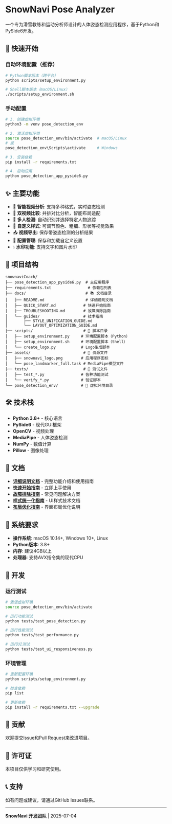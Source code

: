# SnowNavi Pose Analyzer

一个专为滑雪教练和运动分析师设计的人体姿态检测应用程序，基于Python和PySide6开发。

## 🚀 快速开始

### 自动环境配置（推荐）

```bash
# Python脚本版本（跨平台）
python scripts/setup_environment.py

# Shell脚本版本（macOS/Linux）
./scripts/setup_environment.sh
```

### 手动配置

```bash
# 1. 创建虚拟环境
python3 -m venv pose_detection_env

# 2. 激活虚拟环境
source pose_detection_env/bin/activate  # macOS/Linux
# 或
pose_detection_env\Scripts\activate     # Windows

# 3. 安装依赖
pip install -r requirements.txt

# 4. 启动应用
python pose_detection_app_pyside6.py
```

## ✨ 主要功能

- 🎥 **智能视频分析**: 支持多种格式，实时姿态检测
- 🔄 **双视频比较**: 并排对比分析，智能布局适配
- 👥 **多人检测**: 自动识别并选择特定人物追踪
- 🎨 **自定义样式**: 可调节颜色、粗细、形状等视觉效果
- 📤 **视频导出**: 保存带姿态检测的分析结果
- 🔧 **配置管理**: 保存和加载自定义设置
- 💧 **水印功能**: 支持文字和图片水印

## 📁 项目结构

```
snownaviCoach/
├── pose_detection_app_pyside6.py  # 主应用程序
├── requirements.txt                # 依赖包列表
├── docs/                          # 📚 文档目录
│   ├── README.md                  # 详细说明文档
│   ├── QUICK_START.md            # 快速开始指南
│   ├── TROUBLESHOOTING.md        # 故障排除指南
│   └── guides/                   # 技术指南
│       ├── STYLE_UNIFICATION_GUIDE.md
│       └── LAYOUT_OPTIMIZATION_GUIDE.md
├── scripts/                      # 🔧 脚本目录
│   ├── setup_environment.py     # 环境配置脚本（Python）
│   ├── setup_environment.sh     # 环境配置脚本（Shell）
│   └── create_logo.py           # Logo生成脚本
├── assets/                       # 🎨 资源文件
│   ├── snownavi_logo.png        # 应用程序图标
│   └── pose_landmarker_full.task # MediaPipe模型文件
├── tests/                        # 🧪 测试文件
│   ├── test_*.py                # 各种功能测试
│   └── verify_*.py              # 验证脚本
└── pose_detection_env/          # 🐍 虚拟环境目录
```

## 🛠️ 技术栈

- **Python 3.8+** - 核心语言
- **PySide6** - 现代GUI框架
- **OpenCV** - 视频处理
- **MediaPipe** - 人体姿态检测
- **NumPy** - 数值计算
- **Pillow** - 图像处理

## 📖 文档

- **[详细说明文档](docs/README.md)** - 完整功能介绍和使用指南
- **[快速开始指南](docs/QUICK_START.md)** - 立即上手使用
- **[故障排除指南](docs/TROUBLESHOOTING.md)** - 常见问题解决方案
- **[样式统一化指南](docs/guides/STYLE_UNIFICATION_GUIDE.md)** - UI样式技术文档
- **[布局优化指南](docs/guides/LAYOUT_OPTIMIZATION_GUIDE.md)** - 界面布局优化说明

## 🎯 系统要求

- **操作系统**: macOS 10.14+, Windows 10+, Linux
- **Python版本**: 3.8+
- **内存**: 建议4GB以上
- **处理器**: 支持AVX指令集的现代CPU

## 🔧 开发

### 运行测试

```bash
# 激活虚拟环境
source pose_detection_env/bin/activate

# 运行功能测试
python tests/test_pose_detection.py

# 运行性能测试
python tests/test_performance.py

# 运行UI测试
python tests/test_ui_responsiveness.py
```

### 环境管理

```bash
# 重新配置环境
python scripts/setup_environment.py

# 检查依赖
pip list

# 更新依赖
pip install -r requirements.txt --upgrade
```

## 🤝 贡献

欢迎提交Issue和Pull Request来改进项目。

## 📄 许可证

本项目仅供学习和研究使用。

## 📞 支持

如有问题或建议，请通过GitHub Issues联系。

---

**SnowNavi 开发团队** | 2025-07-04
